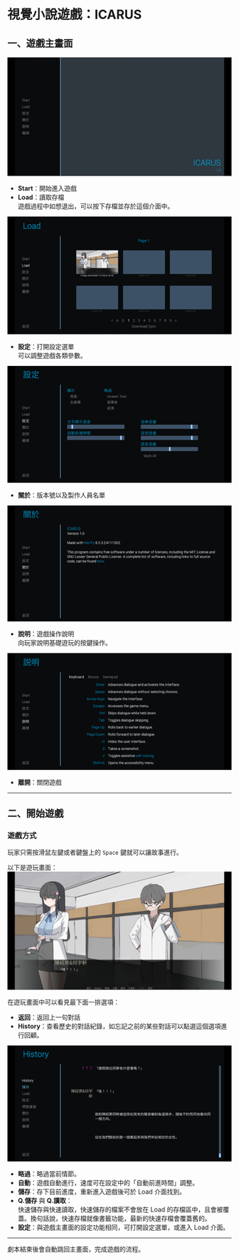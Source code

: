 # 視覺小說遊戲：ICARUS

## 一、遊戲主畫面

![遊戲主畫面](遊戲主畫面.png)

- **Start**：開始進入遊戲
- **Load**：讀取存檔  
  遊戲過程中如想退出，可以按下存檔並存於這個介面中。
  
![讀取存檔](讀取存檔.png)

- **設定**：打開設定選單  
  可以調整遊戲各類參數。
  
![設定選單](設定選單.png)

- **關於**：版本號以及製作人員名單

![關於](關於.png)

- **說明**：遊戲操作說明  
  向玩家說明基礎遊玩的按鍵操作。
  
![說明](說明.png)

- **離開**：關閉遊戲

---

## 二、開始遊戲

### 遊戲方式
玩家只需按滑鼠左鍵或者鍵盤上的 `Space` 鍵就可以讓故事進行。

以下是遊玩畫面：  
![start1](start1.png)

在遊玩畫面中可以看見最下面一排選項：
- **返回**：返回上一句對話
- **History**：查看歷史的對話紀錄，如忘記之前的某些對話可以點選這個選項進行回顧。

![history](history.png)

- **略過**：略過當前情節。
- **自動**：遊戲自動進行，速度可在設定中的「自動前進時間」調整。
- **儲存**：存下目前進度，重新進入遊戲後可於 Load 介面找到。
- **Q.儲存** 與 **Q.讀取**：  
  快速儲存與快速讀取，快速儲存的檔案不會放在 Load 的存檔區中，且會被覆蓋。換句話說，快速存檔就像書籤功能，最新的快速存檔會覆蓋舊的。
- **設定**：與遊戲主畫面的設定功能相同，可打開設定選單，或進入 Load 介面。

---

劇本結束後會自動跳回主畫面，完成遊戲的流程。
